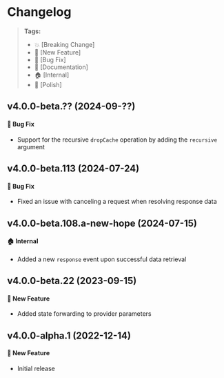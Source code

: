 Changelog
=========

> **Tags:**
> - :boom:       [Breaking Change]
> - :rocket:     [New Feature]
> - :bug:        [Bug Fix]
> - :memo:       [Documentation]
> - :house:      [Internal]
> - :nail_care:  [Polish]

## v4.0.0-beta.?? (2024-09-??)

#### :bug: Bug Fix

* Support for the recursive `dropCache` operation by adding the `recursive` argument

## v4.0.0-beta.113 (2024-07-24)

#### :bug: Bug Fix

* Fixed an issue with canceling a request when resolving response data

## v4.0.0-beta.108.a-new-hope (2024-07-15)

#### :house: Internal

* Added a new `response` event upon successful data retrieval

## v4.0.0-beta.22 (2023-09-15)

#### :rocket: New Feature

* Added state forwarding to provider parameters

## v4.0.0-alpha.1 (2022-12-14)

#### :rocket: New Feature

* Initial release
